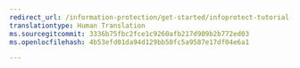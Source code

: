 ```yaml
---
redirect_url: /information-protection/get-started/infoprotect-tutorial-step3
translationtype: Human Translation
ms.sourcegitcommit: 3336b75fbc2fce1c9260afb217d909b2b772ed03
ms.openlocfilehash: 4b53efd01da94d129bb50fc5a9587e17df04e6a1

---
```




<!--HONumber=Jan17_HO4-->


